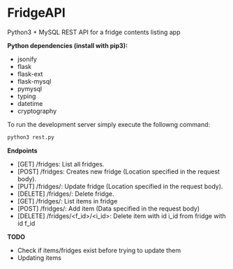 # FridgeAPI
Python3 + MySQL REST API for a fridge contents listing app

**Python dependencies (install with pip3):**
* jsonify
* flask
* flask-ext
* flask-mysql 
* pymysql
* typing
* datetime
* cryptography

To run the development server simply execute the followng command:
```bash
python3 rest.py
```

**Endpoints**
* [GET] /fridges: List all fridges.
* [POST] /fridges: Creates new fridge (Location specified in the request body).
* [PUT] /fridges/<id>: Update fridge (Location specified in the request body).
* [DELETE] /fridges/<id>: Delete fridge.
* [GET] /fridges/<id>: List items in fridge
* [POST] /fridges/<id>: Add item (Data specified in the request body)
* [DELETE] /fridges/<f_id>/<i_id>: Delete item with id i_id from fridge with id f_id

**TODO**
* Check if items/fridges exist before trying to update them
* Updating items
